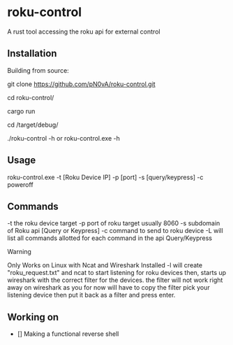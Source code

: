 # roku-control
A rust tool accessing the roku api for external control

## Installation
Building from source:

git clone https://github.com/pN0vA/roku-control.git

cd roku-control/

cargo run

cd /target/debug/

./roku-control -h or roku-control.exe -h

## Usage
roku-control.exe -t [Roku Device IP] -p [port] -s [query/keypress] -c poweroff

## Commands
-t the roku device target
-p port of roku target usually 8060
-s subdomain of Roku api [Query or Keypress]
-c command to send to roku device
-L will list all commands allotted for each command in the api Query/Keypress

> [!WARNING]
> Only Works on Linux with Ncat and Wireshark Installed
> -l will create "roku_request.txt" and ncat to start listening for roku devices then, starts up wireshark with the correct filter for the devices.
> the filter will not work right away on wireshark as you for now will have to copy the filter pick your listening device then put it back as a filter and press enter.

## Working on
- [] Making a functional reverse shell
